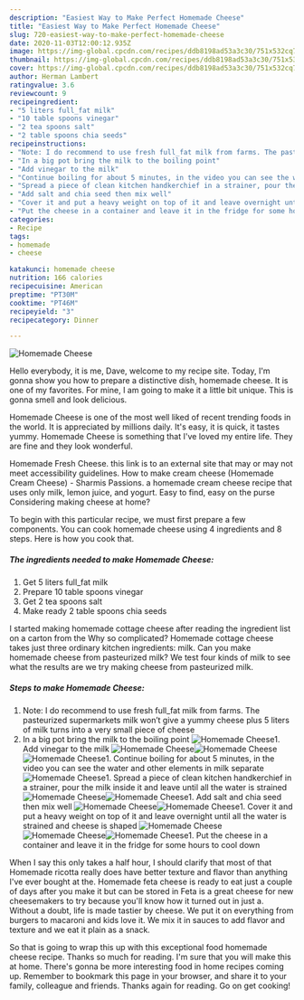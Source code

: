 ```yaml
---
description: "Easiest Way to Make Perfect Homemade Cheese"
title: "Easiest Way to Make Perfect Homemade Cheese"
slug: 720-easiest-way-to-make-perfect-homemade-cheese
date: 2020-11-03T12:00:12.935Z
image: https://img-global.cpcdn.com/recipes/ddb8198ad53a3c30/751x532cq70/homemade-cheese-recipe-main-photo.jpg
thumbnail: https://img-global.cpcdn.com/recipes/ddb8198ad53a3c30/751x532cq70/homemade-cheese-recipe-main-photo.jpg
cover: https://img-global.cpcdn.com/recipes/ddb8198ad53a3c30/751x532cq70/homemade-cheese-recipe-main-photo.jpg
author: Herman Lambert
ratingvalue: 3.6
reviewcount: 9
recipeingredient:
- "5 liters full_fat milk"
- "10 table spoons vinegar"
- "2 tea spoons salt"
- "2 table spoons chia seeds"
recipeinstructions:
- "Note: I do recommend to use fresh full_fat milk from farms. The pasteurized supermarkets milk won’t give a yummy cheese plus 5 liters of milk turns into a very small piece of cheese"
- "In a big pot bring the milk to the boiling point"
- "Add vinegar to the milk"
- "Continue boiling for about 5 minutes, in the video you can see the water and other elements in milk separate"
- "Spread a piece of clean kitchen handkerchief in a strainer, pour the milk inside it and leave until all the water is strained"
- "Add salt and chia seed then mix well"
- "Cover it and put a heavy weight on top of it and leave overnight until all the water is strained and cheese is shaped"
- "Put the cheese in a container and leave it in the fridge for some hours to cool down"
categories:
- Recipe
tags:
- homemade
- cheese

katakunci: homemade cheese 
nutrition: 166 calories
recipecuisine: American
preptime: "PT30M"
cooktime: "PT46M"
recipeyield: "3"
recipecategory: Dinner

---
```



![Homemade Cheese](https://img-global.cpcdn.com/recipes/ddb8198ad53a3c30/751x532cq70/homemade-cheese-recipe-main-photo.jpg)

Hello everybody, it is me, Dave, welcome to my recipe site. Today, I'm gonna show you how to prepare a distinctive dish, homemade cheese. It is one of my favorites. For mine, I am going to make it a little bit unique. This is gonna smell and look delicious.

Homemade Cheese is one of the most well liked of recent trending foods in the world. It is appreciated by millions daily. It's easy, it is quick, it tastes yummy. Homemade Cheese is something that I've loved my entire life. They are fine and they look wonderful.

Homemade Fresh Cheese. this link is to an external site that may or may not meet accessibility guidelines. How to make cream cheese (Homemade Cream Cheese) - Sharmis Passions. a homemade cream cheese recipe that uses only milk, lemon juice, and yogurt. Easy to find, easy on the purse  Considering making cheese at home?


To begin with this particular recipe, we must first prepare a few components. You can cook homemade cheese using 4 ingredients and 8 steps. Here is how you cook that.

<!--inarticleads1-->

##### The ingredients needed to make Homemade Cheese:

1. Get 5 liters full_fat milk
1. Prepare 10 table spoons vinegar
1. Get 2 tea spoons salt
1. Make ready 2 table spoons chia seeds


I started making homemade cottage cheese after reading the ingredient list on a carton from the Why so complicated? Homemade cottage cheese takes just three ordinary kitchen ingredients: milk. Can you make homemade cheese from pasteurized milk? We test four kinds of milk to see what the results are we try making cheese from pasteurized milk. 

<!--inarticleads2-->

##### Steps to make Homemade Cheese:

1. Note: I do recommend to use fresh full_fat milk from farms. The pasteurized supermarkets milk won’t give a yummy cheese plus 5 liters of milk turns into a very small piece of cheese
1. In a big pot bring the milk to the boiling point
<img src="//assets-global.cpcdn.com/assets/icons/button_play-2c75c40dde080a61004c1f40b05d8f140eaff45d7e9e6481dc71c63d2e7c4909.png" alt="Homemade Cheese">1. Add vinegar to the milk
<img src="//assets-global.cpcdn.com/assets/icons/button_play-2c75c40dde080a61004c1f40b05d8f140eaff45d7e9e6481dc71c63d2e7c4909.png" alt="Homemade Cheese"><img src="//assets-global.cpcdn.com/assets/icons/button_play-2c75c40dde080a61004c1f40b05d8f140eaff45d7e9e6481dc71c63d2e7c4909.png" alt="Homemade Cheese"><img src="//assets-global.cpcdn.com/assets/icons/button_play-2c75c40dde080a61004c1f40b05d8f140eaff45d7e9e6481dc71c63d2e7c4909.png" alt="Homemade Cheese">1. Continue boiling for about 5 minutes, in the video you can see the water and other elements in milk separate
<img src="//assets-global.cpcdn.com/assets/icons/button_play-2c75c40dde080a61004c1f40b05d8f140eaff45d7e9e6481dc71c63d2e7c4909.png" alt="Homemade Cheese">1. Spread a piece of clean kitchen handkerchief in a strainer, pour the milk inside it and leave until all the water is strained
<img src="//assets-global.cpcdn.com/assets/icons/button_play-2c75c40dde080a61004c1f40b05d8f140eaff45d7e9e6481dc71c63d2e7c4909.png" alt="Homemade Cheese"><img src="//assets-global.cpcdn.com/assets/icons/button_play-2c75c40dde080a61004c1f40b05d8f140eaff45d7e9e6481dc71c63d2e7c4909.png" alt="Homemade Cheese">1. Add salt and chia seed then mix well
<img src="//assets-global.cpcdn.com/assets/icons/button_play-2c75c40dde080a61004c1f40b05d8f140eaff45d7e9e6481dc71c63d2e7c4909.png" alt="Homemade Cheese"><img src="//assets-global.cpcdn.com/assets/icons/button_play-2c75c40dde080a61004c1f40b05d8f140eaff45d7e9e6481dc71c63d2e7c4909.png" alt="Homemade Cheese">1. Cover it and put a heavy weight on top of it and leave overnight until all the water is strained and cheese is shaped
<img src="//assets-global.cpcdn.com/assets/icons/button_play-2c75c40dde080a61004c1f40b05d8f140eaff45d7e9e6481dc71c63d2e7c4909.png" alt="Homemade Cheese"><img src="//assets-global.cpcdn.com/assets/icons/button_play-2c75c40dde080a61004c1f40b05d8f140eaff45d7e9e6481dc71c63d2e7c4909.png" alt="Homemade Cheese"><img src="//assets-global.cpcdn.com/assets/icons/button_play-2c75c40dde080a61004c1f40b05d8f140eaff45d7e9e6481dc71c63d2e7c4909.png" alt="Homemade Cheese">1. Put the cheese in a container and leave it in the fridge for some hours to cool down


When I say this only takes a half hour, I should clarify that most of that Homemade ricotta really does have better texture and flavor than anything I&#39;ve ever bought at the. Homemade feta cheese is ready to eat just a couple of days after you make it but can be stored in Feta is a great cheese for new cheesemakers to try because you&#39;ll know how it turned out in just a. Without a doubt, life is made tastier by cheese. We put it on everything from burgers to macaroni and kids love it. We mix it in sauces to add flavor and texture and we eat it plain as a snack. 

So that is going to wrap this up with this exceptional food homemade cheese recipe. Thanks so much for reading. I'm sure that you will make this at home. There's gonna be more interesting food in home recipes coming up. Remember to bookmark this page in your browser, and share it to your family, colleague and friends. Thanks again for reading. Go on get cooking!
